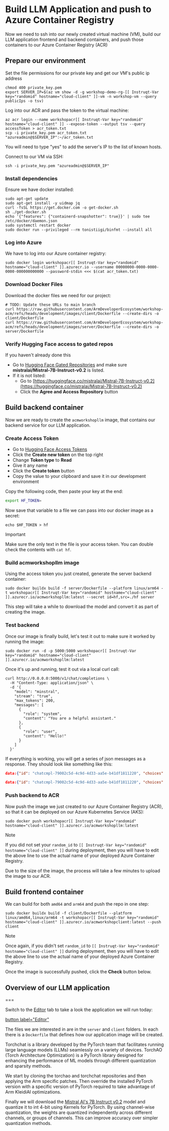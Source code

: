 # Build LLM Application and push to Azure Container Registry

Now we need to ssh into our newly created virtual machine (VM), build our LLM application frontend and backend containers, and push those containers to our Azure Container Registry (ACR)

## Prepare our environment

Set the file permissions for our private key and get our VM's public ip address

```bash,run
chmod 400 private_key.pem 
export SERVER_IP=$(az vm show -d -g workshop-demo-rg-[[ Instruqt-Var key="randomid" hostname="cloud-client" ]]-vm -n workshop-vm --query publicIps -o tsv)
```

Log into our ACR and pass the token to the virtual machine:

```bash,run
az acr login --name workshopacr[[ Instruqt-Var key="randomid" hostname="cloud-client" ]] --expose-token --output tsv --query accessToken > acr_token.txt
scp -i private_key.pem acr_token.txt "azureadmin@$SERVER_IP":~/acr_token.txt
```

You will need to type "yes" to add the server's IP to the list of known hosts.

Connect to our VM via SSH:

```bash,run
ssh -i private_key.pem "azureadmin@$SERVER_IP"
```

### Install dependencies

Ensure we have docker installed:

```bash,run
sudo apt-get update
sudo apt-get install -y uidmap jq
curl -fsSL https://get.docker.com -o get-docker.sh
sh ./get-docker.sh
echo '{"features": {"containerd-snapshotter": true}}' | sudo tee /etc/docker/daemon.json
sudo systemctl restart docker
sudo docker run --privileged --rm tonistiigi/binfmt --install all
```

### Log into Azure

We have to log into our Azure container registry:

```bash,run
sudo docker login workshopacr[[ Instruqt-Var key="randomid" hostname="cloud-client" ]].azurecr.io --username 00000000-0000-0000-0000-000000000000 --password-stdin <<< $(cat acr_token.txt)
```

### Download Docker Files

Download the docker files we need for our project:

```bash,run
# TODO: Update these URLs to main branch
curl https://raw.githubusercontent.com/ArmDeveloperEcosystem/workshop-acm/refs/heads/development/images/client/Dockerfile --create-dirs -o client/Dockerfile 
curl https://raw.githubusercontent.com/ArmDeveloperEcosystem/workshop-acm/refs/heads/development/images/server/Dockerfile --create-dirs -o server/Dockerfile 
```

### Verify Hugging Face access to gated repos

If you haven't already done this

- Go to [Hugging Face Gated Repositories](https://huggingface.co/settings/gated-repos) and make sure **mistralai/Mistral-7B-Instruct-v0.2** is listed.
- If it is not listed:
  - Go to [https://huggingface.co/mistralai/Mistral-7B-Instruct-v0.2](https://huggingface.co/mistralai/Mistral-7B-Instruct-v0.2)
  - Click the **Agree and Access Repository** button

## Build backend container

Now we are ready to create the `acmworkshopllm` image, that contains our backend service for our LLM application.

### Create Access Token

- Go to [Hugging Face Access Tokens](https://huggingface.co/settings/tokens)
- Click the **Create new token** on the top right
- Change **Token type** to **Read**
- Give it any name
- Click the **Create token** button
- Copy the value to your clipboard and save it in our development environment

Copy the following code, then paste your key at the end:

```bash
export HF_TOKEN=
```

Now save that variable to a file we can pass into our docker image as a secret:

```bash,run
echo $HF_TOKEN > hf
```

> [!IMPORTANT]
> Make sure the only text in the file is your access token. You can double check the contents with `cat hf`.

### Build acmworkshopllm image

Using the access token you just created, generate the server backend container:

```bash,run
sudo docker buildx build -f server/Dockerfile --platform linux/arm64 -t workshopacr[[ Instruqt-Var key="randomid" hostname="cloud-client" ]].azurecr.io/acmworkshopllm:latest --secret id=hf,src=./hf server
```

This step will take a while to download the model and convert it as part of creating the image.

### Test backend

Once our image is finally build, let's test it out to make sure it worked by running the image:

```bash, run
sudo docker run -d -p 5000:5000 workshopacr[[ Instruqt-Var key="randomid" hostname="cloud-client" ]].azurecr.io/acmworkshopllm:latest
```

Once it's up and running, test it out via a local curl call:

```bash,run
curl http://0.0.0.0:5000/v1/chat/completions \
  -H "Content-Type: application/json" \
  -d '{
    "model": "minstral",
    "stream": "true",
    "max_tokens": 200,
    "messages": [
      {
        "role": "system",
        "content": "You are a helpful assistant."
      },
      {
        "role": "user",
        "content": "Hello!"
      }
    ]
  }'
```

If everything is working, you will get a series of json messages as a response. They should look like something like this:

```json
data:{"id": "chatcmpl-79002c5d-4c9d-4d33-aa5e-b41df1811220", "choices": [{"delta": {"role": "assistant", "content": "Hello"}}], "created": 1750702192, "model": "minstral", "system_fingerprint": "cpu_torch.bfloat16", "object": "chat.completion.chunk"}

data:{"id": "chatcmpl-79002c5d-4c9d-4d33-aa5e-b41df1811220", "choices": [{"delta": {"role": "assistant", "content": "!"}, "index": 1}], "created": 1750702192, "model": "minstral", "system_fingerprint": "cpu_torch.bfloat16", "object": "chat.completion.chunk"}
```

### Push backend to ACR

Now push the image we just created to our Azure Container Registry (ACR), so that it can be deployed on our Azure Kubernetes Service (AKS):

```bash,run
sudo docker push workshopacr[[ Instruqt-Var key="randomid" hostname="cloud-client" ]].azurecr.io/acmworkshopllm:latest
```

> [!NOTE]
> If you did not set your `random_id` to `[[ Instruqt-Var key="randomid" hostname="cloud-client" ]]` during deployment, then you will have to edit the above line to use the actual name of your deployed Azure Container Registry.

Due to the size of the image, the process will take a few minutes to upload the image to our ACR.

## Build frontend container

We can build for both `amd64` and `arm64` and push the repo in one step:

```bash,run
sudo docker buildx build -f client/Dockerfile --platform linux/amd64,linux/arm64 -t workshopacr[[ Instruqt-Var key="randomid" hostname="cloud-client" ]].azurecr.io/acmworkshopclient:latest --push client
```

> [!NOTE]
> Once again, if you didn't set `random_id` to `[[ Instruqt-Var key="randomid" hostname="cloud-client" ]]` during deployment, then you will have to edit the above line to use the actual name of your deployed Azure Container Registry.

Once the image is successfully pushed, click the **Check** button below.

## Overview of our LLM application
===

Switch to the [Editor](tab-1) tab to take a look the application we will run today:

[button label="Editor"](tab-1)

The files we are interested in are in the `server` and `client` folders. In each there is a `Dockerfile` that defines how our application image will be created.

Torchchat is a library developed by the PyTorch team that facilitates running large language models (LLMs) seamlessly on a variety of devices. TorchAO (Torch Architecture Optimization) is a PyTorch library designed for enhancing the performance of ML models through different quantization and sparsity methods.

We start by cloning the torchao and torchchat repositories and then applying the Arm specific patches. Then override the installed PyTorch version with a specific version of PyTorch required to take advantage of Arm KleidiAI optimizations.

Finally we will download the [Mistral AI's 7B Instruct v0.2](https://huggingface.co/mistralai/Mistral-7B-Instruct-v0.2) model and quantize it to int 4-bit using Kernels for PyTorch. By using channel-wise quantization, the weights are quantized independently across different channels, or groups of channels. This can improve accuracy over simpler quantization methods.
